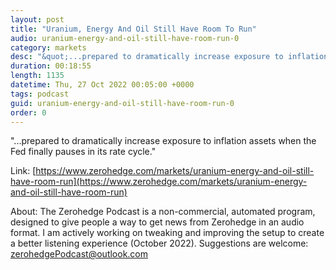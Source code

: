 ```yaml
---
layout: post
title: "Uranium, Energy And Oil Still Have Room To Run"
audio: uranium-energy-and-oil-still-have-room-run-0
category: markets
desc: "&quot;...prepared to dramatically increase exposure to inflation assets when the Fed finally pauses in its rate cycle.&quot;"
duration: 00:18:55
length: 1135
datetime: Thu, 27 Oct 2022 00:05:00 +0000
tags: podcast
guid: uranium-energy-and-oil-still-have-room-run-0
order: 0
---
```

&quot;...prepared to dramatically increase exposure to inflation assets when the Fed finally pauses in its rate cycle.&quot;

Link: [https://www.zerohedge.com/markets/uranium-energy-and-oil-still-have-room-run](https://www.zerohedge.com/markets/uranium-energy-and-oil-still-have-room-run)

About: The Zerohedge Podcast is a non-commercial, automated program, designed to give people a way to get news from Zerohedge in an audio format.  I am actively working on tweaking and improving the setup to create a better listening experience (October 2022).  Suggestions are welcome: [zerohedgePodcast@outlook.com](mailto:zerohedgePodcast@outlook.com)